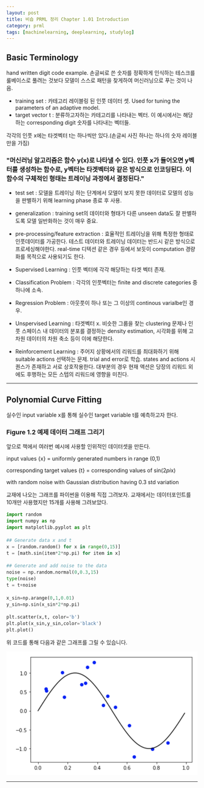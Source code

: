 ```yaml
---
layout: post
title: 비숍 PRML 정리 Chapter 1.01 Introduction
category: prml
tags: [machinelearning, deeplearning, studylog]
---
```


## Basic Terminology

  hand written digit code example.
  손글씨로 쓴 숫자를 정확하게 인식하는 테스크를 룰베이스로 풀려는 것보다 모델이 스스로 패턴을 찾게하여 머신러닝으로 푸는 것이 나음.
  - training set : 카테고리 레이블링 된 인풋 데이터 셋. Used for tuning the parameters of an adaptive model. 
  - target vector t : 분류하고자하는 카테고리를 나타내는 벡터. 이 예시에서는 해당하는 corresponding digit 숫자를 나타내는 벡터들.
  
  각각의 인풋 x에는 타겟벡터 t는 하나씩만 있다.(손글씨 사진 하나는 하나의 숫자 레이블만을 가짐)
  
  
  ### "머신러닝 알고리즘은 함수 y(x)로 나타낼 수 있다. 인풋 x가 들어오면 y벡터를 생성하는 함수로, y벡터는 타겟벡터와 같은 방식으로 인코딩된다. 이 함수의 구체적인 형태는 트레이닝 과정에서 결정된다."
  
  
  - test set : 모델을 트레이닝 하는 단계에서 모델이 보지 못한 데이터로 모델의 성능을 판별하기 위해 learning phase 종료 후 사용.
  - generalization : training set의 데이터와 형태가 다른 unseen data도 잘 판별하도록 모델 일반화하는 것이 매우 중요.
  - pre-processing/feature extraction : 효율적인 트레이닝을 위해 특정한 형태로 인풋데이터를 가공한다. 테스트 데이터와 트레이닝 데이터는 반드시 같은 방식으로 프로세싱해야한다. real-time 디텍션 같은 경우 등에서 보듯이 computation 경량화를 목적으로 사용되기도 한다.
  
  - Supervised Learning : 인풋 벡터에 각각 해당하는 타겟 벡터 존재.
  - Classification Problem : 각각의 인풋벡터는 finite and discrete categories 중 하나에 소속.
  - Regression Problem : 아웃풋이 하나 또는 그 이상의 continous varialbe인  경우.
  
  - Unspervised Learning : 타겟벡터 x. 비슷한 그룹을 찾는 clustering 문제나 인풋 스페이스 내 데이터의 분포를 결정하는 density estimation, 시각화를 위해 고차원 데이터의 차원 축소 등이 이에 해당한다.
  
  - Reinforcement Learning : 주어지 상황에서의 리워드를 최대화하기 위해 suitable actions 선택하는 문제. trial and error로 학습. states and actions 시퀀스가 존재하고 서로  상호작용한다. 대부분의 경우 현재 액션은 당장의 리워드 외에도 후행하는 모든 스텝의 리워드에 영향을 미친다.
  
* * *

## Polynomial Curve Fitting

실수인 input variable x를 통해 실수인 target variable t를 예측하고자 한다. 

### Figure 1.2 예제 데이터 그래프 그리기

앞으로 책에서 여러번 예시에 사용할 인위적인 데이터셋을 만든다. 

input values {x} = uniformly generated numbers in range (0,1)

corresponding target values {t} = corresponding values of sin(2*pi*x) 

with random noise with Gaussian distribution having 0.3 std variation

교재에 나오는 그래프를 파이썬을 이용해 직접 그려보자.
교재에서는 데이터포인트를 10개만 사용했지만 15개를 사용해 그려보았다.

~~~python
import random
import numpy as np
import matplotlib.pyplot as plt

## Generate data x and t
x = [random.random() for x in range(0,15)]
t = [math.sin(item*2*np.pi) for item in x]

## Generate and add noise to the data
noise = np.random.normal(0,0.3,15)
type(noise)
t = t+noise

x_sin=np.arange(0,1,0.01)
y_sin=np.sin(x_sin*2*np.pi)

plt.scatter(x,t, color='b')
plt.plot(x_sin,y_sin,color='black')
plt.plot()
~~~
위 코드를 통해 다음과 같은 그래프를 그릴 수 있습니다.

![prml_101_1](../images/prml_101_1.png)



* * *

